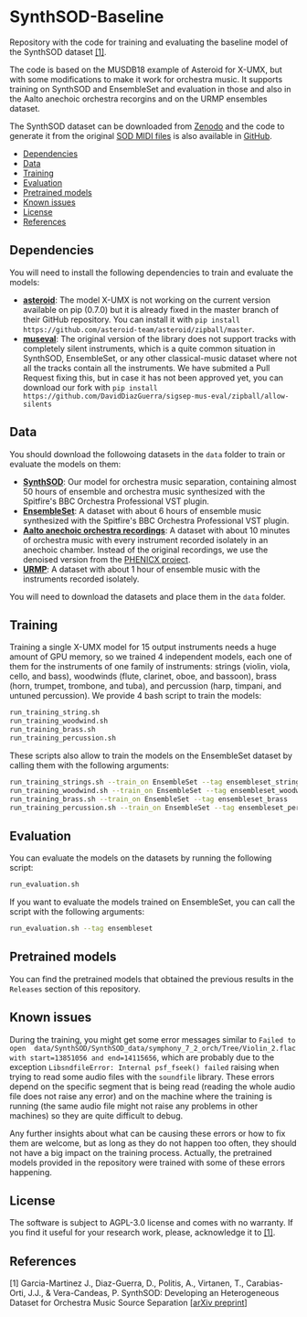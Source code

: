 # SynthSOD-Baseline

Repository with the code for training and evaluating the baseline model of the SynthSOD dataset [[1]](#references).

The code is based on the MUSDB18 example of Asteroid for X-UMX, but with some modifications to
make it work for orchestra music. It supports training on SynthSOD and EnsembleSet and evaluation
in those and also in the Aalto anechoic orchestra recorgins and on the URMP ensembles dataset.

The SynthSOD dataset can be downloaded from [Zenodo](https://doi.org/10.5281/zenodo.13759492) 
and the code to generate it from the original [SOD MIDI files](https://qsdfo.github.io/LOP/database.html) 
is also available in [GitHub](https://github.com/repertorium/HQ-SOD-generator).

- [Dependencies](#dependencies)
- [Data](#data)
- [Training](#training)
- [Evaluation](#evaluation)
- [Pretrained models](#pretrained-models)
- [Known issues](#known-issues)
- [License](#license)
- [References](#references)

## Dependencies

You will need to install the following dependencies to train and evaluate the models:

* [**asteroid**](https://github.com/asteroid-team/asteroid/): The model X-UMX is not working on the 
current version available on pip (0.7.0) but it is already fixed in the master branch of their GitHub
repository. You can install it with `pip install https://github.com/asteroid-team/asteroid/zipball/master`.
* [**museval**](https://github.com/sigsep/sigsep-mus-eval): The original version of the library does not support
tracks with completely silent instruments, which is a quite common situation in SynthSOD, EnsembleSet, or any
other classical-music dataset where not all the tracks contain all the instruments. We have submited a Pull Request
fixing this, but in case it has not been approved yet, you can download our fork with 
`pip install https://github.com/DavidDiazGuerra/sigsep-mus-eval/zipball/allow-silents`

## Data

You should download the followoing datasets in the `data` folder to train or evaluate the models on them:

* [**SynthSOD**](https://doi.org/10.5281/zenodo.13759492): Our model for orchestra music separation, containing almost 50 hours of ensemble and orchestra
music synthesized with the Spitfire's BBC Orchestra Professional VST plugin.
* [**EnsembleSet**](https://zenodo.org/records/7327175): A dataset with about 6 hours of ensemble music synthesized 
with the Spitfire's BBC Orchestra Professional VST plugin.
* [**Aalto anechoic orchestra recordings**](https://research.cs.aalto.fi/acoustics/virtual-acoustics/research/acoustic-measurement-and-analysis/85-anechoic-recordings.html): 
A dataset with about 10 minutes of orchestra music with every instrument recorded isolately in an anechoic chamber.
Instead of the original recordings, we use the denoised version from the [PHENICX project](https://www.upf.edu/web/mtg/phenicx-anechoic).
* [**URMP**](https://labsites.rochester.edu/air/projects/URMP.html): A dataset with about 1 hour of ensemble 
music with the instruments recorded isolately.

You will need to download the datasets and place them in the `data` folder.

## Training

Training a single X-UMX model for 15 output instruments needs a huge amount of GPU memory, so we trained 4 independent
models, each one of them for the instruments of one family of instruments: strings (violin, viola, cello, and bass), 
woodwinds (flute, clarinet, oboe, and bassoon), brass (horn, trumpet, trombone, and tuba), and percussion (harp, 
timpani, and untuned percussion). We provide 4 bash script to train the models:

```bash
run_training_string.sh
run_training_woodwind.sh
run_training_brass.sh
run_training_percussion.sh
```

These scripts also allow to train the models on the EnsembleSet dataset by calling them with the following arguments:

```bash
run_training_strings.sh --train_on EnsembleSet --tag ensembleset_strings
run_training_woodwind.sh --train_on EnsembleSet --tag ensembleset_woodwind
run_training_brass.sh --train_on EnsembleSet --tag ensembleset_brass
run_training_percussion.sh --train_on EnsembleSet --tag ensembleset_percussion
```

## Evaluation

You can evaluate the models on the datasets by running the following script:

```bash
run_evaluation.sh
```

If you want to evaluate the models trained on EnsembleSet, you can call the script with the following arguments:

```bash
run_evaluation.sh --tag ensembleset
```

## Pretrained models

You can find the pretrained models that obtained the previous results in the `Releases` section of this repository.

## Known issues

During the training, you might get some error messages similar to `Failed to open 
data/SynthSOD/SynthSOD_data/symphony_7_2_orch/Tree/Violin_2.flac with start=13851056 and end=14115656`, which
are probably due to the exception `LibsndfileError: Internal psf_fseek() failed` raising when trying to read some
audio files with the `soundfile` library. These errors depend on the specific segment that is being read (reading
the whole audio file does not raise any error) and on the machine where the training is running (the same audio file
might not raise any problems in other machines) so they are quite difficult to debug. 

Any further insights about what can be causing these errors or how to fix them are welcome, but as long as they do not
happen too often, they should not have a big impact on the training process. Actually, the pretrained models provided 
in the repository were trained with some of these errors happening.

## License

The software is subject to AGPL-3.0 license and comes with no warranty. If you find it useful for your research work, please, acknowledge it to [[1]](#references).

## References

[1] Garcia-Martinez J., Diaz-Guerra, D., Politis, A., Virtanen, T., Carabias-Orti, J.J., & Vera-Candeas, P. SynthSOD: Developing an Heterogeneous Dataset for Orchestra Music Source Separation [[arXiv preprint](https://doi.org/10.48550/arXiv.2409.10995)]
